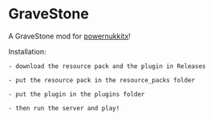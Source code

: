 # GraveStone
A GraveStone mod for [powernukkitx](https://github.com/PowerNukkitX/PowerNukkitX)!

Installation:

    - download the resource pack and the plugin in Releases

    - put the resource pack in the resource_packs folder

    - put the plugin in the plugins folder

    - then run the server and play!
